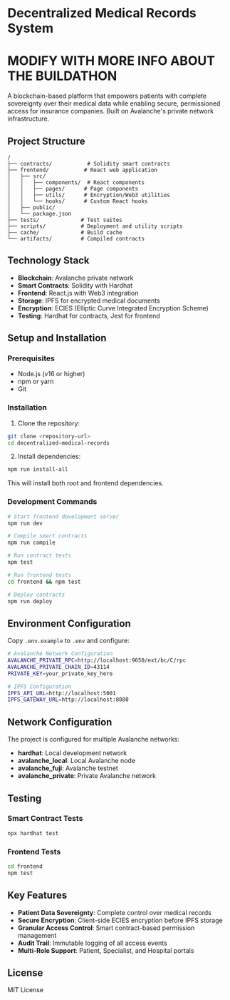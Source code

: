 # Decentralized Medical Records System

# MODIFY WITH MORE INFO ABOUT THE BUILDATHON

A blockchain-based platform that empowers patients with complete sovereignty over their medical data while enabling secure, permissioned access for insurance companies. Built on Avalanche's private network infrastructure.

## Project Structure

```
/
├── contracts/           # Solidity smart contracts
├── frontend/           # React web application
│   ├── src/
│   │   ├── components/  # React components
│   │   ├── pages/      # Page components
│   │   ├── utils/      # Encryption/Web3 utilities
│   │   └── hooks/      # Custom React hooks
│   ├── public/
│   └── package.json
├── tests/             # Test suites
├── scripts/           # Deployment and utility scripts
├── cache/             # Build cache
└── artifacts/         # Compiled contracts
```

## Technology Stack

- **Blockchain**: Avalanche private network
- **Smart Contracts**: Solidity with Hardhat
- **Frontend**: React.js with Web3 integration
- **Storage**: IPFS for encrypted medical documents
- **Encryption**: ECIES (Elliptic Curve Integrated Encryption Scheme)
- **Testing**: Hardhat for contracts, Jest for frontend

## Setup and Installation

### Prerequisites

- Node.js (v16 or higher)
- npm or yarn
- Git

### Installation

1. Clone the repository:
```bash
git clone <repository-url>
cd decentralized-medical-records
```

2. Install dependencies:
```bash
npm run install-all
```

This will install both root and frontend dependencies.

### Development Commands

```bash
# Start frontend development server
npm run dev

# Compile smart contracts
npm run compile

# Run contract tests
npm test

# Run frontend tests
cd frontend && npm test

# Deploy contracts
npm run deploy
```

## Environment Configuration

Copy `.env.example` to `.env` and configure:

```bash
# Avalanche Network Configuration
AVALANCHE_PRIVATE_RPC=http://localhost:9650/ext/bc/C/rpc
AVALANCHE_PRIVATE_CHAIN_ID=43114
PRIVATE_KEY=your_private_key_here

# IPFS Configuration
IPFS_API_URL=http://localhost:5001
IPFS_GATEWAY_URL=http://localhost:8080
```

## Network Configuration

The project is configured for multiple Avalanche networks:

- **hardhat**: Local development network
- **avalanche_local**: Local Avalanche node
- **avalanche_fuji**: Avalanche testnet
- **avalanche_private**: Private Avalanche network

## Testing

### Smart Contract Tests
```bash
npx hardhat test
```

### Frontend Tests
```bash
cd frontend
npm test
```

## Key Features

- **Patient Data Sovereignty**: Complete control over medical records
- **Secure Encryption**: Client-side ECIES encryption before IPFS storage
- **Granular Access Control**: Smart contract-based permission management
- **Audit Trail**: Immutable logging of all access events
- **Multi-Role Support**: Patient, Specialist, and Hospital portals

## License

MIT License